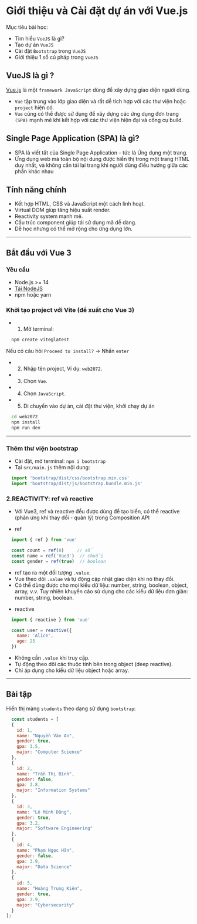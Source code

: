 # Giới thiệu và Cài đặt dự án với Vue.js

Mục tiêu bài học:
- Tìm hiểu `VueJS` là gì?
- Tạo dự án `VueJS`
- Cài đặt `Bootstrap` trong `VueJS`
- Giới thiệu 1 số cú pháp trong `VueJS`

## VueJS là gì ?

[Vue.js](https://vuejs.org/) là một `framework JavaScript` dùng để xây dựng giao diện người dùng. 
- `Vue` tập trung vào lớp giao diện và rất dễ tích hợp với các thư viện hoặc `project` hiện có. 
- `Vue` cũng có thể được sử dụng để xây dựng các ứng dụng đơn trang `(SPA)` mạnh mẽ khi kết hợp với các thư viện hiện đại và công cụ build.

## Single Page Application (SPA) là gì?
- SPA là viết tắt của Single Page Application – tức là Ứng dụng một trang.
- Ứng dụng web mà toàn bộ nội dung được hiển thị trong một trang HTML duy nhất, và không cần tải lại trang khi người dùng điều hướng giữa các phần khác nhau

## Tính năng chính

- Kết hợp HTML, CSS và JavaScript một cách linh hoạt.
- Virtual DOM giúp tăng hiệu suất render.
- Reactivity system mạnh mẽ.
- Cấu trúc component giúp tái sử dụng mã dễ dàng.
- Dễ học nhưng có thể mở rộng cho ứng dụng lớn.

---

## Bắt đầu với Vue 3

### Yêu cầu

- Node.js >= 14
- [Tải NodeJS](https://nodejs.org/en/download)
- npm hoặc yarn

### Khởi tạo project với Vite (đề xuất cho Vue 3)
- 1. Mở terminal:
```bash
  npm create vite@latest
```
Nếu có câu hỏi `Proceed to install?` -> Nhấn `enter`
- 2. Nhập tên project, Ví dụ: `web2072`.
- 3. Chọn `Vue`.
- 4. Chọn `JavaScript`.
- 5. Di chuyển vào dự án, cài đặt thư viện, khởi chạy dự án
```bash
  cd web2072
  npm install
  npm run dev
```
---

### Thêm thư viện bootstrap

- Cài đặt, mở terminal: `npm i bootstrap`
- Tại `src/main.js` thêm nội dung:
```js
  import 'bootstrap/dist/css/bootstrap.min.css'
  import 'bootstrap/dist/js/bootstrap.bundle.min.js'
```

### 2.REACTIVITY: ref và reactive
- Với Vue3, ref và reactive đều được dùng để tạo biến, có thể reactive (phản ứng khi thay đổi - quản lý) trong Composition API

- ref
```js
  import { ref } from 'vue'

  const count = ref(0)     // số
  const name = ref('Vue3')  // chuỗi
  const gender = ref(true)  // boolean
```
  + ref tạo ra một đối tượng `.value`.
  + Vue theo dõi `.value` và tự động cập nhật giao diện khi nó thay đổi.
  + Có thể dùng được cho mọi kiểu dữ liệu: number, string, boolean, object, array, v.v. Tuy nhiên khuyến cáo sử dụng cho các kiểu dữ liệu đơn giản: number, string, boolean.

- reactive
```js
  import { reactive } from 'vue'

  const user = reactive({
    name: 'Alice',
    age: 25
  })
```

  + Không cần `.value` khi truy cập.
  + Tự động theo dõi các thuộc tính bên trong object (deep reactive).
  + Chỉ áp dụng cho kiểu dữ liệu object hoặc array.
---

## Bài tập
Hiển thị mảng `students` theo dạng sử dụng `bootstrap`:
```js
  const students = [
  {
    id: 1,
    name: "Nguyễn Văn An",
    gender: true,
    gpa: 3.5,
    major: "Computer Science"
  },
  {
    id: 2,
    name: "Trần Thị Bình",
    gender: false,
    gpa: 3.8,
    major: "Information Systems"
  },
  {
    id: 3,
    name: "Lê Minh Dũng",
    gender: true,
    gpa: 3.2,
    major: "Software Engineering"
  },
  {
    id: 4,
    name: "Phạm Ngọc Hân",
    gender: false,
    gpa: 3.9,
    major: "Data Science"
  },
  {
    id: 5,
    name: "Hoàng Trung Kiên",
    gender: true,
    gpa: 2.9,
    major: "Cybersecurity"
  }
];

```